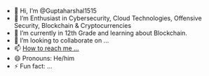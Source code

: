 - 👋 Hi, I’m @Guptaharshal1515
- 👀 I’m Enthusiast in Cybersecurity, Cloud Technologies, Offensive Security, Blockchain & Cryptocurrencies
- 🌱 I’m currently in 12th Grade and learning about Blockchain.
- 💞️ I’m looking to collaborate on ...
- 📫 [How to reach me ...](https://www.linkedin.com/in/harshal-gupta-a27914287/)
- 😄 Pronouns: He/him
- ⚡ Fun fact: ...

<!---
Guptaharshal1515/Guptaharshal1515 is a ✨ special ✨ repository because its `README.md` (this file) appears on your GitHub profile.
You can click the Preview link to take a look at your changes.
--->
